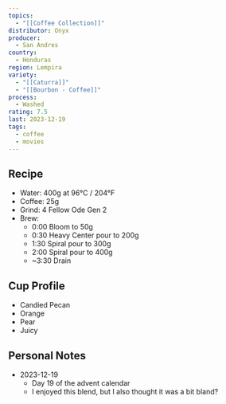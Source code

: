 ```yaml
---
topics:
  - "[[Coffee Collection]]"
distributor: Onyx
producer:
  - San Andres
country:
  - Honduras
region: Lempira
variety:
  - "[[Caturra]]"
  - "[[Bourbon - Coffee]]"
process:
  - Washed
rating: 7.5
last: 2023-12-19
tags:
  - coffee
  - movies
---
```

## Recipe

- Water: 400g at 96°C / 204°F
- Coffee: 25g
- Grind: 4 Fellow Ode Gen 2
- Brew:
	- 0:00 Bloom to 50g
	- 0:30 Heavy Center pour to 200g
	- 1:30 Spiral pour to 300g
	- 2:00 Spiral pour to 400g
	- ~3:30 Drain

## Cup Profile

- Candied Pecan
- Orange
- Pear
- Juicy

## Personal Notes

- 2023-12-19
	- Day 19 of the advent calendar
	- I enjoyed this blend, but I also thought it was a bit bland? 
